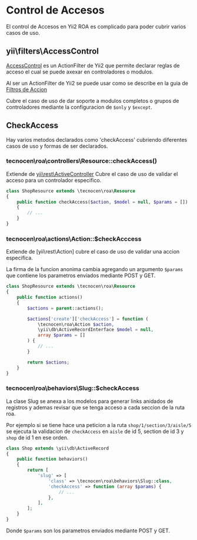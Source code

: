 Control de Accesos
==================

El control de Accesos en Yii2 ROA es complicado para poder cubrir varios casos
de uso.

yii\filters\AccessControl
-------------------------

[AccessControl](https://www.yiiframework.com/doc/api/2.0/yii-filters-accesscontrol)
es un ActionFilter de Yii2 que permite declarar reglas de acceso el cual se puede
axexar en controladores o modulos.

Al ser un ActionFilter de Yii2 se puede usar como se describe en la guia de
[Filtros de Accion](action-filters.md)

Cubre el caso de uso de dar soporte a modulos completos o grupos de
controladores mediante la configuracion de `$only` y `$except`.

CheckAccess
-----------

Hay varios metodos declarados como 'checkAccess' cubriendo diferentes casos de
uso y formas de ser declarados.

### tecnocen\roa\controllers\Resource::checkAccess()

Extiende de
[yii\rest\ActiveController](https://www.yiiframework.com/doc/api/2.0/yii-rest-activecontroller)
Cubre el caso de uso de validar el acceso para un controlador especifico.

```php
class ShopResource extends \tecnocen\roa\Resource
{
    public function checkAccess($action, $model = null, $params = [])
    {
        // ...
    }
}
```

### tecnocen\roa\actions\Action::$checkAcccess

Extiende de [yii\rest\Action] cubre el caso de uso de validar una accion
especifica.

La firma de la funcion anonima cambia agregando un argumento `$params` que
contiene los parametros enviados mediante POST y GET.


```php
class ShopResource extends \tecnocen\roa\Resource
{
    public function actions()
    {
        $actions = parent::actions();

        $actions['create']['checkAccess'] = function (
            \tecnocen\roa\Action $action,
            \yii\db\ActiveRecordInterface $model = null,
            array $params = []
        ) {
            // ...
        }

        return $actions;
    }
}
```

### tecnocen\roa\behaviors\Slug::$checkAccess

La clase Slug se anexa a los modelos  para generar links anidados de registros
y ademas revisar que se tenga acceso a cada seccion de la ruta roa.

Por ejemplo si se tiene hace una peticion a la ruta `shop/1/section/3/aisle/5`
se ejecuta la validacion de `checkAccess` en `aisle` de id 5, section de id 3
y `shop` de id 1 en ese orden.

```php
class Shop extends \yii\db\ActiveRecord
{
    public function behaviors()
    {
        return [
            'slug' => [
                'class' => \tecnocen\roa\behaviors\Slug::class,
                'checkAccess' => function (array $params) {
                    // ...
                },
            ],
        ];
    }
}
```

Donde `$params` son los parametros enviados mediante POST y GET.
